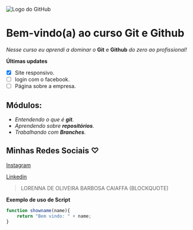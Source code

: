 
![Logo do GitHub](https://logosmarcas.net/wp-content/uploads/2020/12/GitHub-Logo.png)
# Bem-vindo(a) ao curso Git e Github
_Nesse curso eu aprendi a dominar o_ **Git** e **Github** _do zero ao profissional!_

**Últimas updates**

- [x] Site responsivo.
- [ ] login com o facebook.
- [ ] Página sobre a empresa.

## Módulos:
- _Entendendo o que é **git**._ 
- _Aprendendo sobre **repositórios**._
- _Trabalhando com **Branches**._


## Minhas Redes Sociais ♡
[Instagram](https://www.instagram.com/ladycff)

[Linkedin](https://www.linkedin.com/in/lorenna-caiaffa-31a6b022a/)

>LORENNA DE OLIVEIRA BARBOSA CAIAFFA (BLOCKQUOTE)



**Exemplo de uso de Script**

```js
function showname(name){
    return "Bem vindo: " + name;
}
```